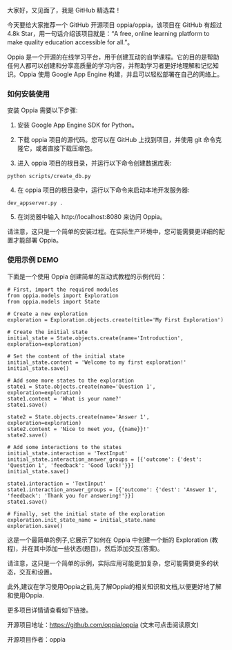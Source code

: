
大家好，又见面了，我是 GitHub 精选君！

今天要给大家推荐一个 GitHub 开源项目 oppia/oppia，该项目在 GitHub 有超过 4.8k Star，用一句话介绍该项目就是：“A free, online learning platform to make quality education accessible for all.”。



Oppia 是一个开源的在线学习平台，用于创建互动的自学课程。它的目的是帮助任何人都可以创建和分享高质量的学习内容，并帮助学习者更好地理解和记忆知识。Oppia 使用 Google App Engine 构建，并且可以轻松部署在自己的网络上。



### 如何安装使用

安装 Oppia 需要以下步骤:

1. 安装 Google App Engine SDK for Python。

2. 下载 oppia 项目的源代码。您可以在 GitHub 上找到项目，并使用 git 命令克隆它，或者直接下载压缩包。

3. 进入 oppia 项目的根目录，并运行以下命令创建数据库表:
```
python scripts/create_db.py
```

4. 在 oppia 项目的根目录中，运行以下命令来启动本地开发服务器:
```
dev_appserver.py .
```

5. 在浏览器中输入 http://localhost:8080 来访问 Oppia。

请注意，这只是一个简单的安装过程。在实际生产环境中，您可能需要更详细的配置才能部署 Oppia。


### 使用示例 DEMO

下面是一个使用 Oppia 创建简单的互动式教程的示例代码：

```
# First, import the required modules
from oppia.models import Exploration
from oppia.models import State

# Create a new exploration
exploration = Exploration.objects.create(title='My First Exploration')

# Create the initial state
initial_state = State.objects.create(name='Introduction', exploration=exploration)

# Set the content of the initial state
initial_state.content = 'Welcome to my first exploration!'
initial_state.save()

# Add some more states to the exploration
state1 = State.objects.create(name='Question 1', exploration=exploration)
state1.content = 'What is your name?'
state1.save()

state2 = State.objects.create(name='Answer 1', exploration=exploration)
state2.content = 'Nice to meet you, {{name}}!'
state2.save()

# Add some interactions to the states
initial_state.interaction = 'TextInput'
initial_state.interaction_answer_groups = [{'outcome': {'dest': 'Question 1', 'feedback': 'Good luck!'}}]
initial_state.save()

state1.interaction = 'TextInput'
state1.interaction_answer_groups = [{'outcome': {'dest': 'Answer 1', 'feedback': 'Thank you for answering!'}}]
state1.save()

# Finally, set the initial state of the exploration
exploration.init_state_name = initial_state.name
exploration.save()
```
这是一个最简单的例子,它展示了如何在 Oppia 中创建一个新的 Exploration (教程)，并在其中添加一些状态(题目)，然后添加交互(答案)。

请注意，这只是一个简单的示例，实际应用可能更加复杂，您可能需要更多的状态，交互和设置。

此外,建议在学习使用Oppia之前,先了解Oppia的相关知识和文档,以便更好地了解和使用Oppia.


更多项目详情请查看如下链接。

开源项目地址：https://github.com/oppia/oppia  (文末可点击阅读原文)

开源项目作者：oppia


